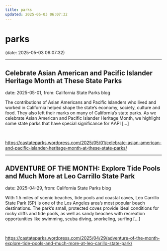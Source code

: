 ```yaml
---
title: parks
updated: 2025-05-03 06:07:32
---
```


# parks

(date: 2025-05-03 06:07:32)

---

## Celebrate Asian American and Pacific Islander Heritage Month at These State Parks

date: 2025-05-01, from: California State Parks blog

The contributions of Asian Americans and Pacific Islanders who lived and worked in California helped shape the state’s economy, society, culture and food. They also left their marks on many of California’s state parks. As we celebrate Asian American and Pacific Islander Heritage Month, we highlight some state parks that have special significance for AAPI [&#8230;] 

<br> 

<https://castateparks.wordpress.com/2025/05/01/celebrate-asian-american-and-pacific-islander-heritage-month-at-these-state-parks/>

---

## ADVENTURE OF THE MONTH: Explore Tide Pools and Much More at Leo Carrillo State Park

date: 2025-04-29, from: California State Parks blog

With 1.5 miles of scenic beaches, tide pools and coastal caves, Leo Carrillo State Park (SP) is one of the Los Angeles area&#8217;s most popular beach destinations. The park’s small, protected coves provide ideal conditions for rocky cliffs and tide pools, as well as sandy beaches with recreation opportunities like swimming, scuba diving, snorkeling, surfing [&#8230;] 

<br> 

<https://castateparks.wordpress.com/2025/04/29/adventure-of-the-month-explore-tide-pools-and-much-more-at-leo-carillo-state-park/>

